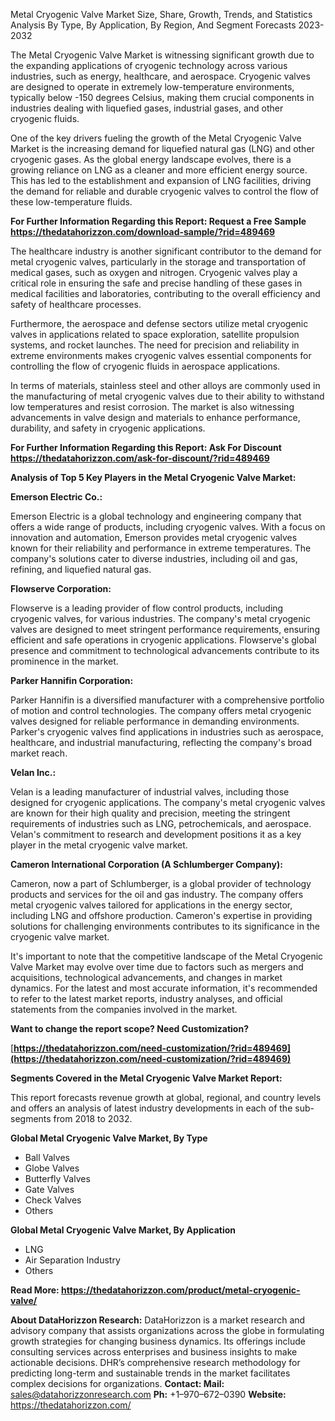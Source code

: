 ﻿Metal Cryogenic Valve Market Size, Share, Growth, Trends, and Statistics Analysis By Type, By Application, By Region, And Segment Forecasts 2023-2032

The Metal Cryogenic Valve Market is witnessing significant growth due to the expanding applications of cryogenic technology across various industries, such as energy, healthcare, and aerospace. Cryogenic valves are designed to operate in extremely low-temperature environments, typically below -150 degrees Celsius, making them crucial components in industries dealing with liquefied gases, industrial gases, and other cryogenic fluids.

One of the key drivers fueling the growth of the Metal Cryogenic Valve Market is the increasing demand for liquefied natural gas (LNG) and other cryogenic gases. As the global energy landscape evolves, there is a growing reliance on LNG as a cleaner and more efficient energy source. This has led to the establishment and expansion of LNG facilities, driving the demand for reliable and durable cryogenic valves to control the flow of these low-temperature fluids.

**For Further Information Regarding this Report: Request a Free Sample <https://thedatahorizzon.com/download-sample/?rid=489469>** 

The healthcare industry is another significant contributor to the demand for metal cryogenic valves, particularly in the storage and transportation of medical gases, such as oxygen and nitrogen. Cryogenic valves play a critical role in ensuring the safe and precise handling of these gases in medical facilities and laboratories, contributing to the overall efficiency and safety of healthcare processes.

Furthermore, the aerospace and defense sectors utilize metal cryogenic valves in applications related to space exploration, satellite propulsion systems, and rocket launches. The need for precision and reliability in extreme environments makes cryogenic valves essential components for controlling the flow of cryogenic fluids in aerospace applications.

In terms of materials, stainless steel and other alloys are commonly used in the manufacturing of metal cryogenic valves due to their ability to withstand low temperatures and resist corrosion. The market is also witnessing advancements in valve design and materials to enhance performance, durability, and safety in cryogenic applications.

**For Further Information Regarding this Report: Ask For Discount <https://thedatahorizzon.com/ask-for-discount/?rid=489469>** 

**Analysis of Top 5 Key Players in the Metal Cryogenic Valve Market:**

**Emerson Electric Co.:**

Emerson Electric is a global technology and engineering company that offers a wide range of products, including cryogenic valves. With a focus on innovation and automation, Emerson provides metal cryogenic valves known for their reliability and performance in extreme temperatures. The company's solutions cater to diverse industries, including oil and gas, refining, and liquefied natural gas.

**Flowserve Corporation:**

Flowserve is a leading provider of flow control products, including cryogenic valves, for various industries. The company's metal cryogenic valves are designed to meet stringent performance requirements, ensuring efficient and safe operations in cryogenic applications. Flowserve's global presence and commitment to technological advancements contribute to its prominence in the market.

**Parker Hannifin Corporation:**

Parker Hannifin is a diversified manufacturer with a comprehensive portfolio of motion and control technologies. The company offers metal cryogenic valves designed for reliable performance in demanding environments. Parker's cryogenic valves find applications in industries such as aerospace, healthcare, and industrial manufacturing, reflecting the company's broad market reach.

**Velan Inc.:**

Velan is a leading manufacturer of industrial valves, including those designed for cryogenic applications. The company's metal cryogenic valves are known for their high quality and precision, meeting the stringent requirements of industries such as LNG, petrochemicals, and aerospace. Velan's commitment to research and development positions it as a key player in the metal cryogenic valve market.

**Cameron International Corporation (A Schlumberger Company):**

Cameron, now a part of Schlumberger, is a global provider of technology products and services for the oil and gas industry. The company offers metal cryogenic valves tailored for applications in the energy sector, including LNG and offshore production. Cameron's expertise in providing solutions for challenging environments contributes to its significance in the cryogenic valve market.

It's important to note that the competitive landscape of the Metal Cryogenic Valve Market may evolve over time due to factors such as mergers and acquisitions, technological advancements, and changes in market dynamics. For the latest and most accurate information, it's recommended to refer to the latest market reports, industry analyses, and official statements from the companies involved in the market.

**Want to change the report scope? Need Customization?**

[**https://thedatahorizzon.com/need-customization/?rid=489469](https://thedatahorizzon.com/need-customization/?rid=489469)** 

**Segments Covered in the Metal Cryogenic Valve Market Report:**

This report forecasts revenue growth at global, regional, and country levels and offers an analysis of latest industry developments in each of the sub-segments from 2018 to 2032.

**Global Metal Cryogenic Valve Market, By Type**

- Ball Valves
- Globe Valves
- Butterfly Valves
- Gate Valves
- Check Valves
- Others

**Global Metal Cryogenic Valve Market, By Application**

- LNG
- Air Separation Industry
- Others

**Read More: <https://thedatahorizzon.com/product/metal-cryogenic-valve/>** 

**About DataHorizzon Research:**DataHorizzon is a market research and advisory company that assists organizations across the globe in formulating growth strategies for changing business dynamics. Its offerings include consulting services across enterprises and business insights to make actionable decisions. DHR’s comprehensive research methodology for predicting long-term and sustainable trends in the market facilitates complex decisions for organizations.**Contact:Mail:** <sales@datahorizzonresearch.com> **Ph:** +1–970–672–0390**Website:** <https://thedatahorizzon.com/> 

